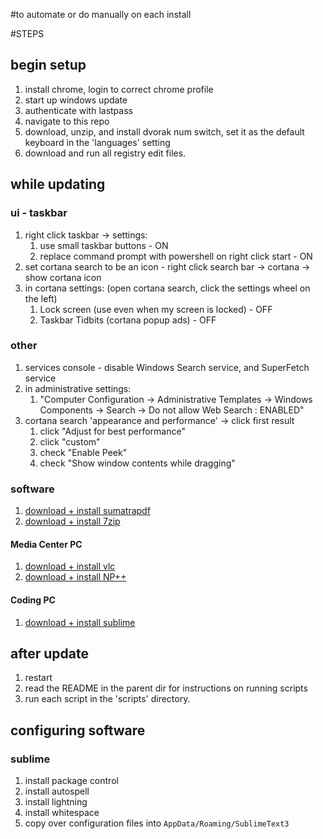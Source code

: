 #to automate or do manually on each install

#STEPS

## begin setup

1. install chrome, login to correct chrome profile
1. start up windows update
1. authenticate with lastpass
1. navigate to this repo
1. download, unzip, and install dvorak num switch, set it as the default keyboard in the 'languages' setting
1. download and run all registry edit files.

## while updating

### ui - taskbar

1. right click taskbar -> settings:
    1. use small taskbar buttons - ON
    1. replace command prompt with powershell on right click start - ON
1. set cortana search to be an icon - right click search bar -> cortana -> show cortana icon
1. in cortana settings: (open cortana search, click the settings wheel on the left)
    1. Lock screen (use even when my screen is locked) - OFF
    1. Taskbar Tidbits (cortana popup ads) - OFF

### other

1. services console - disable Windows Search service, and SuperFetch service
1. in administrative settings:
    1. "Computer Configuration -> Administrative Templates -> Windows Components -> Search -> Do not allow Web Search : ENABLED"
1. cortana search 'appearance and performance' -> click first result
    1. click "Adjust for best performance"
    1. click "custom"
    1. check "Enable Peek"
    1. check "Show window contents while dragging"

### software

1. [download + install sumatrapdf](https://www.sumatrapdfreader.org/free-pdf-reader.html)
1. [download + install 7zip](http://www.7-zip.org/download.html)

#### Media Center PC
1. [download + install vlc](http://www.videolan.org/vlc/index.html)
1. [download + install NP++](https://notepad-plus-plus.org/download/)

#### Coding PC
1. [download + install sublime](https://www.sublimetext.com/3)

## after update

1. restart
1. read the README in the parent dir for instructions on running scripts
1. run each script in the 'scripts' directory.

## configuring software

### sublime

1. install package control
1. install autospell
1. install lightning
1. install whitespace
1. copy over configuration files into ```AppData/Roaming/SublimeText3```
